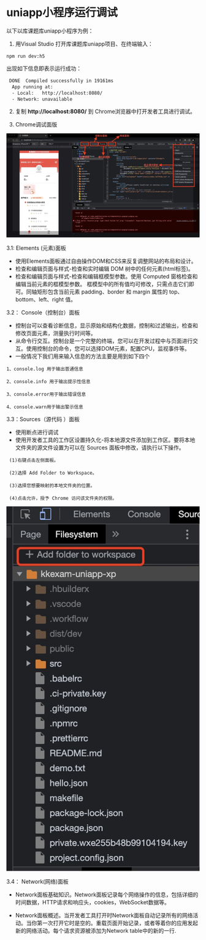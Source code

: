 # uniapp小程序运行调试

以下以库课题库uniapp小程序为例：

1. 用Visual Studio 打开库课题库uniapp项目、在终端输入：

```
npm run dev:h5
```

出现如下信息即表示运行成功：


```
 DONE  Compiled successfully in 19161ms                                                                                                          
  App running at:
  - Local:   http://localhost:8080/ 
  - Network: unavailable
```
2. 复制 **http://localhost:8080/** 到 Chrome浏览器中打开发者工具进行调试。

3. Chrome调试面版

![输入图片说明](../images/1650769087779.jpg)

3.1: Elements (元素)面板

- 使用Elements面板通过自由操作DOM和CSS来反复调整网站的布局和设计。
- 检查和编辑页面与样式-检查和实时编辑 DOM 树中的任何元素(html标签)。
- 检查和编辑页面与样式-检查和编辑框模型参数。使用 Computed 窗格检查和编辑当前元素的框模型参数。 框模型中的所有值均可修改，只需点击它们即可。同轴矩形包含当前元素 padding、border 和 margin 属性的 top、bottom、left、right 值。

3.2： Console（控制台）面板

- 控制台可以查看诊断信息，显示原始和结构化数据，控制和过滤输出，检查和修改页面元素，测量执行时间等。
- 从命令行交互。控制台是一个完整的终端，您可以在开发过程中与页面进行交互。使用控制台的命令，您可以选择DOM元素，配置CPU，监视事件等。
- 一般情况下我们用来输入信息的方法主要是用到如下四个

```
1、console.log 用于输出普通信息

2、console.info 用于输出提示性信息

3、console.error用于输出错误信息

4、console.warn用于输出警示信息
```
3.3：Sources（源代码 ）面板

- 使用断点进行调试
- 使用开发者工具的工作区设置持久化-将本地源文件添加到工作区。要将本地文件夹的源文件设置为可以在 Sources 面板中修改，请执行以下操作。

```
 (1)右键点击左侧面板。

 (2)选择 Add Folder to Workspace。

 (3)选择您想要映射的本地文件夹的位置。

 (4)点击允许，授予 Chrome 访问该文件夹的权限。
```
![输入图片说明](../images/1650769926827.jpg)

3.4： Network(网络)面板

- Network面板基础知识。Network面板记录每个网络操作的信息，包括详细的时间数据，HTTP请求和响应头，cookies，WebSocket数据等。

- Network面板概述。当开发者工具打开时Network面板自动记录所有的网络活动。当你第一次打开它时是空的。重载页面开始记录，或者等着你的应用发起新的网络活动。每个请求资源被添加为Network table中的新的一行.



